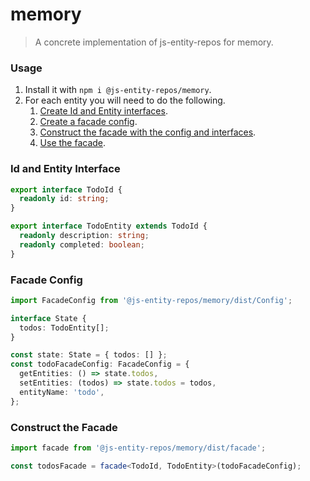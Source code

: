 # memory
> A concrete implementation of js-entity-repos for memory.

### Usage
1. Install it with `npm i @js-entity-repos/memory`.
1. For each entity you will need to do the following.
    1. [Create Id and Entity interfaces](#id-and-entity-interface).
    1. [Create a facade config](#facade-config).
    1. [Construct the facade with the config and interfaces](#calling-the-facade).
    1. [Use the facade](https://github.com/js-entity-repos/core/blob/master/docs/facade.md).

### Id and Entity Interface

```ts
export interface TodoId {
  readonly id: string;
}

export interface TodoEntity extends TodoId {
  readonly description: string;
  readonly completed: boolean;
}
```

### Facade Config

```ts
import FacadeConfig from '@js-entity-repos/memory/dist/Config';

interface State {
  todos: TodoEntity[];
}

const state: State = { todos: [] };
const todoFacadeConfig: FacadeConfig = {
  getEntities: () => state.todos,
  setEntities: (todos) => state.todos = todos,
  entityName: 'todo',
};
```

### Construct the Facade

```ts
import facade from '@js-entity-repos/memory/dist/facade';

const todosFacade = facade<TodoId, TodoEntity>(todoFacadeConfig);
```
